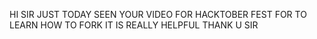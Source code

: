  HI SIR JUST TODAY SEEN YOUR VIDEO FOR HACKTOBER FEST FOR TO LEARN HOW TO FORK IT IS REALLY HELPFUL THANK U SIR
